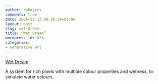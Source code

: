 ```yaml
---
author: robmyers
comments: true
date: 2006-02-12 08:29:59+00:00
layout: post
slug: wet-dream
title: “Wet Dream”
wordpress_id: 824
categories:
- Generative Art
---
```


[Wet Dream](http://www.levien.com/gimp/wetdream.html)  
  
A system for rich pixels with multiple colour properties and wetness, to simulate water colours.  


